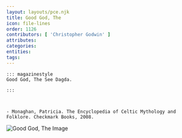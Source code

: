 ```yaml
---
layout: layouts/pce.njk
title: Good God, The
icon: file-lines
order: 1126
contributors: [ 'Christopher Godwin' ]
attributes:
categories:
entities:
tags:
---
```

``` tab [group1:Info]
::: magazinestyle
Good God, The See Dagda.

:::
```
``` tab [group1:Attributes]
```
``` tab [group1:Entities]
```
``` tab [group1:Sources]
- Monaghan, Patricia. The Encyclopedia of Celtic Mythology and Folklore. Checkmark Books, 2008.
```
![Good God, The Image]([None])

